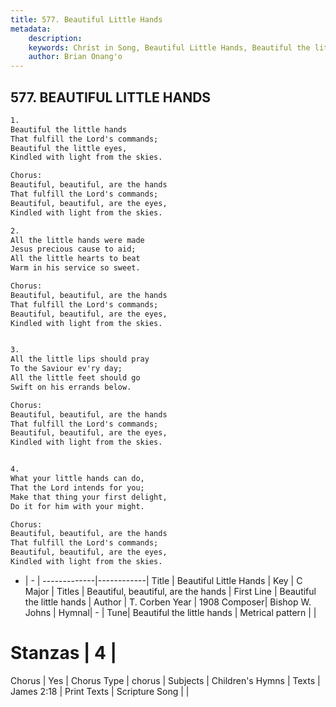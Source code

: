 ```yaml
---
title: 577. Beautiful Little Hands
metadata:
    description: 
    keywords: Christ in Song, Beautiful Little Hands, Beautiful the little hands, Beautiful, beautiful, are the hands
    author: Brian Onang'o
---
```



## 577. BEAUTIFUL LITTLE HANDS

```txt
1.
Beautiful the little hands
That fulfill the Lord's commands;
Beautiful the little eyes,
Kindled with light from the skies.

Chorus:
Beautiful, beautiful, are the hands
That fulfill the Lord's commands;
Beautiful, beautiful, are the eyes,
Kindled with light from the skies.

2.
All the little hands were made
Jesus precious cause to aid;
All the little hearts to beat 
Warm in his service so sweet. 

Chorus:
Beautiful, beautiful, are the hands
That fulfill the Lord's commands;
Beautiful, beautiful, are the eyes,
Kindled with light from the skies.


3.
All the little lips should pray
To the Saviour ev'ry day;
All the little feet should go
Swift on his errands below. 

Chorus:
Beautiful, beautiful, are the hands
That fulfill the Lord's commands;
Beautiful, beautiful, are the eyes,
Kindled with light from the skies.


4.
What your little hands can do,
That the Lord intends for you;
Make that thing your first delight,
Do it for him with your might. 

Chorus:
Beautiful, beautiful, are the hands
That fulfill the Lord's commands;
Beautiful, beautiful, are the eyes,
Kindled with light from the skies.


```

- |   -  |
-------------|------------|
Title | Beautiful Little Hands |
Key | C Major |
Titles | Beautiful, beautiful, are the hands |
First Line | Beautiful the little hands |
Author | T. Corben
Year | 1908
Composer| Bishop W. Johns |
Hymnal|  - |
Tune| Beautiful the little hands |
Metrical pattern | |
# Stanzas | 4 |
Chorus | Yes |
Chorus Type | chorus |
Subjects | Children's Hymns |
Texts | James 2:18 |
Print Texts | 
Scripture Song |  |
  
